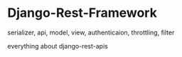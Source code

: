 # Django-Rest-Framework
serializer, api, model, view, authenticaion, throttling, filter

everything about django-rest-apis
